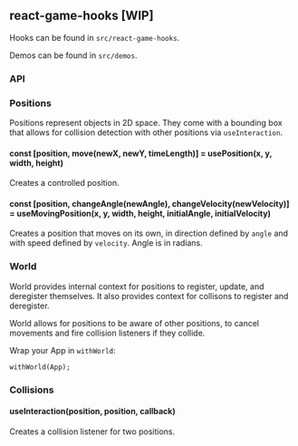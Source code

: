 ## react-game-hooks [WIP]

Hooks can be found in `src/react-game-hooks`.

Demos can be found in `src/demos`.

### API

### Positions

Positions represent objects in 2D space. They come with a bounding box that allows for collision detection with other positions via `useInteraction`.

#### const [position, move(newX, newY, timeLength)] = usePosition(x, y, width, height)

Creates a controlled position.

#### const [position, changeAngle(newAngle), changeVelocity(newVelocity)] = useMovingPosition(x, y, width, height, initialAngle, initialVelocity)

Creates a position that moves on its own, in direction defined by `angle` and with speed defined by `velocity`. Angle is in radians.

### World

World provides internal context for positions to register, update, and deregister themselves. It also provides context for collisons to register and deregister.

World allows for positions to be aware of other positions, to cancel movements and fire collision listeners if they collide.

Wrap your App in `withWorld`:

```
withWorld(App);
```

### Collisions

#### useInteraction(position, position, callback)

Creates a collision listener for two positions.

